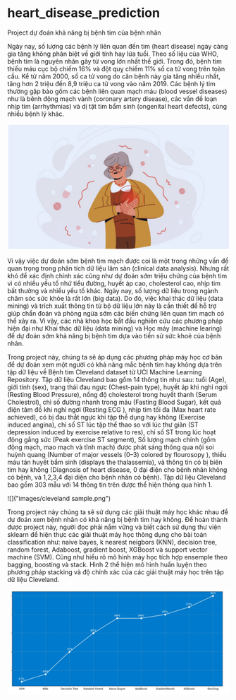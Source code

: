 # heart_disease_prediction
Project dự đoán khả năng bị bệnh tim của bệnh nhân

Ngày nay, số lượng các bệnh lý liên quan đến tim (heart disease) ngày càng gia tăng không phân biệt về giới tính hay lứa tuổi. Theo số liệu của WHO, bệnh tim là nguyên nhân gây tử vong lớn nhất thế giới. Trong đó, bệnh tim thiếu máu cục bộ chiếm 16% và đột quỵ chiếm 11% số ca tử vong trên toàn cầu. Kể từ năm 2000, số ca tử vong do căn bệnh này gia tăng nhiều nhất, tăng hơn 2 triệu đến 8,9 triệu ca tử vong vào năm 2019. Các bệnh lý tim thường gặp bào gồm các bệnh liên quan mạch máu (blood vessel diseases) như là bênh động mạch vành (coronary artery disease), các vấn đề loạn nhịp tim (arrhythmias) và dị tật tim bẩm sinh (ongenital heart defects), cùng nhiều bệnh lý khác.

![](images/heart_attack.png)

Vì vậy việc dự đoán sớm bệnh tim mạch được coi là một trong những vấn đề quan trọng trong phân tích dữ liệu lâm sàn (clinical data analysis). Nhưng rất khó để xác định chính xác cũng như dự đoán sớm triệu chứng của bệnh tim vì có nhiều yếu tố nhứ tiểu đường, huyết áp cao, cholesterol cao, nhịp tim bất thường và nhiều yếu tố khác. Ngày nay, số lượng dữ liệu trong ngành chăm sóc sức khỏe là rất lớn (big data). Do đó, việc khai thác dữ liệu (data mining) và trích xuất thông tin từ bộ dữ liệu lớn này là cần thiết để hỗ trợ giúp chẩn đoán và phòng ngừa sớm các biến chứng liên quan tim mạch có thể xảy ra. Vì vậy, các nhà khoa học bắt đầu nghiên cứu các phương pháp hiện đại như Khai thác dữ liệu (data mining) và Học máy (machine learing) để dự đoán sớm khả năng bị bệnh tim dựa vào tiền sử sức khoẻ của bệnh nhân.

Trong project này, chúng ta sẽ áp dụng các phương pháp máy học cơ bản để dự đoán xem một người có khả năng mắc bệnh tim hay không dựa trên tập dữ liệu về Bệnh tim Cleveland dataset từ UCI Machine Learning Repository. Tập dữ liệu Cleveland bao gồm 14 thông tin như sau: tuổi (Age), giới tính (sex), trạng thái đau ngực (Chest-pain type), huyết áp khi nghỉ ngơi (Resting Blood Pressure), nồng độ cholesterol trong huyết thanh (Serum Cholestrol), chỉ số đường nhanh trong máu (Fasting Blood Sugar), kết quả điện tâm đồ khi nghỉ ngơi (Resting ECG ), nhịp tim tối đa (Max heart rate achieved), có bị đau thắt ngực khi tập thể dụng hay không (Exercise induced angina), chỉ số ST lúc tập thể thao so với lúc thư giãn (ST depression induced by exercise relative to res), chỉ số ST trong lúc hoạt động gắng sức (Peak exercise ST segment), Số lượng mạch chính (gồm động mạch, mao mạch và tĩnh mạch) được phát sáng thông qua nội soi huỳnh quang (Number of major vessels (0–3) colored by flourosopy ), thiếu máu tán huyết bẩm sinh (displays the thalassemia), và thông tin có bị biên tim hay không (Diagnosis of heart disease, 0 đại điện cho bệnh nhân không có bệnh, và 1,2,3,4 đại diện cho bệnh nhân có bệnh). Tập dữ liệu Cleveland bao gồm 303 mẫu với 14 thông tin trên được thể hiện thông qua hình 1.

![]("images/cleveland sample.png")

Trong project này chúng ta sẽ sử dụng các giải thuật máy học khác nhau để dự đoán xem bệnh nhân có khả năng bị bệnh tim hay không. Để hoàn thành được project này, người đọc phải nắm vững và biết cách sử dụng thư viện sklearn để hiện thực các giải thuật máy học thông dụng cho bài toán classification như: naive bayes, k nearest neigbors (KNN), decision tree, random forest, Adaboost, gradient boost, XGBoost và support vector machine (SVM). Cũng như hiểu rõ mô hình máy học tích hợp ensemple theo bagging, boosting và stack. Hình 2 thể hiện mô hình huấn luyện theo phương pháp stacking và độ chính xác của các giải thuật máy học trên tập dữ liệu Cleveland.

![](images/Accuracy_of_algorithms_on_Cleveland_dataset2.jpeg)
